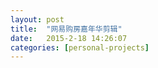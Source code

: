 ```yaml
---
layout: post
title:  "网易购房嘉年华剪辑"
date:   2015-2-18 14:26:07
categories: [personal-projects]
---
```


<jplayer url="videos/gou-fang-jia-nian-hua.mp4" title="网易购房嘉年华剪辑"></jplayer>
